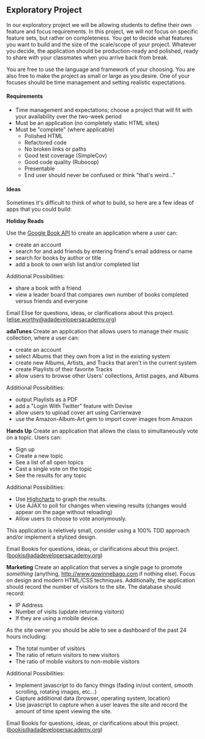 ## Exploratory Project

In our exploratory project we will be allowing students to define their own feature and focus requirements. In this project, we will _not_ focus on specific feature sets, but rather on completeness. You get to decide what features you want to build and the size of the scale/scope of your project. Whatever you decide, the application should be production-ready and polished, ready to share with your classmates when you arrive back from break. 

You are free to use the language and framework of your choosing. You are also free to make the project as small or large as you desire. One of your focuses should be time management and setting realistic expectations.

#### Requirements

- Time management and expectations; choose a project that will fit with your availability over the two-week period
- Must be an application (no completely static HTML sites)
- Must be "complete" (where applicable)
    - Polished HTML 
    - Refactored code
    - No broken links or paths
    - Good test coverage (SimpleCov)
    - Good code quality (Rubocop)
    - Presentable
    - End user should never be confused or think "that's weird..."

#### Ideas

Sometimes it's difficult to think of *what* to build, so here are a few ideas of apps that you could build:

**Holiday Reads**

Use the [Google Book API](https://developers.google.com/books/) to create an application where a user can: 
- create an account
- search for and add friends by entering friend's email address or name
- search for books by author or title
- add a book to own wish list and/or completed list

Additional Possibilities:
- share a book with a friend
- view a leader board that compares own number of books completed versus friends and everyone

Email Elise for questions, ideas, or clarifications about this project. (<elise.worthy@adadevelopersacademy.org>)

**adaTunes**
Create an application that allows users to manage their music collection, where a user can:
- create an account
- select Albums that they own from a list in the existing system
- create new Albums, Artists, and Tracks that aren't in the current system
- create Playlists of their favorite Tracks
- allow users to browse other Users' collections, Artist pages, and Albums

Additional Possibilities:
- output Playlists as a PDF
- add a "Login With Twitter" feature with Devise
- allow users to upload cover art using Carrierwave
- use the Amazon-Album-Art gem to import cover images from Amazon

**Hands Up**
Create an application that allows the class to simultaneously vote on a topic. Users can:
- Sign up
- Create a new topic
- See a list of all open topics
- Cast a single vote on the topic
- See the results for any topic

Additional Possibilities:
- Use [Highcharts](http://highcharts.com) to graph the results.
- Use AJAX to poll for changes when viewing results (changes would appear on the page without reloading)
- Allow users to choose to vote anonymously. 

This application is reletively small, consider using a 100% TDD approach and/or implement a stylized design.

Email Bookis for questions, ideas, or clarifications about this project. (<bookis@adadevelopersacademy.org>)

**Marketing**
Create an application that serves a single page to promote *something* (anything, http://www.gowinnebago.com if nothing else). Focus on design and modern HTML/CSS techniques. Additionally, the application should record the number of visitors to the site. The database should record:
- IP Address
- Number of visits (update returning visitors)
- If they are using a mobile device.

As the site owner you should be able to see a dashboard of the past 24 hours including:
- The total number of visitors
- The ratio of return visitors to new visitors
- The ratio of mobile visitors to non-mobile visitors

Additional Possibilities:
- Implement javascript to do fancy things (fading in/out content, smooth scrolling, rotating images, etc...)
- Capture additional data (browser, operating system, location)
- Use javascript to capture when a user leaves the site and record the amount of time spent viewing the site.

Email Bookis for questions, ideas, or clarifications about this project. (<bookis@adadevelopersacademy.org>)
